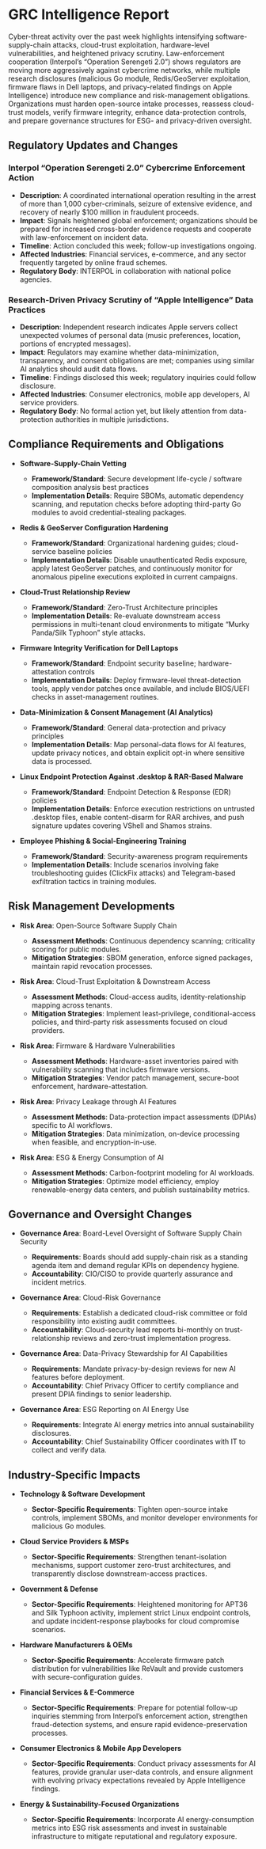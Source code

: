 # GRC Intelligence Report

Cyber-threat activity over the past week highlights intensifying software-supply-chain attacks, cloud-trust exploitation, hardware-level vulnerabilities, and heightened privacy scrutiny.  Law-enforcement cooperation (Interpol’s “Operation Serengeti 2.0”) shows regulators are moving more aggressively against cybercrime networks, while multiple research disclosures (malicious Go module, Redis/GeoServer exploitation, firmware flaws in Dell laptops, and privacy-related findings on Apple Intelligence) introduce new compliance and risk-management obligations.  Organizations must harden open-source intake processes, reassess cloud-trust models, verify firmware integrity, enhance data-protection controls, and prepare governance structures for ESG- and privacy-driven oversight.

## Regulatory Updates and Changes

### Interpol “Operation Serengeti 2.0” Cybercrime Enforcement Action  
- **Description**: A coordinated international operation resulting in the arrest of more than 1,000 cyber-criminals, seizure of extensive evidence, and recovery of nearly $100 million in fraudulent proceeds.  
- **Impact**: Signals heightened global enforcement; organizations should be prepared for increased cross-border evidence requests and cooperate with law-enforcement on incident data.  
- **Timeline**: Action concluded this week; follow-up investigations ongoing.  
- **Affected Industries**: Financial services, e-commerce, and any sector frequently targeted by online fraud schemes.  
- **Regulatory Body**: INTERPOL in collaboration with national police agencies.

### Research-Driven Privacy Scrutiny of “Apple Intelligence” Data Practices  
- **Description**: Independent research indicates Apple servers collect unexpected volumes of personal data (music preferences, location, portions of encrypted messages).  
- **Impact**: Regulators may examine whether data-minimization, transparency, and consent obligations are met; companies using similar AI analytics should audit data flows.  
- **Timeline**: Findings disclosed this week; regulatory inquiries could follow disclosure.  
- **Affected Industries**: Consumer electronics, mobile app developers, AI service providers.  
- **Regulatory Body**: No formal action yet, but likely attention from data-protection authorities in multiple jurisdictions.

## Compliance Requirements and Obligations

- **Software-Supply-Chain Vetting**  
  - **Framework/Standard**: Secure development life-cycle / software composition analysis best practices  
  - **Implementation Details**: Require SBOMs, automatic dependency scanning, and reputation checks before adopting third-party Go modules to avoid credential-stealing packages.

- **Redis & GeoServer Configuration Hardening**  
  - **Framework/Standard**: Organizational hardening guides; cloud-service baseline policies  
  - **Implementation Details**: Disable unauthenticated Redis exposure, apply latest GeoServer patches, and continuously monitor for anomalous pipeline executions exploited in current campaigns.

- **Cloud-Trust Relationship Review**  
  - **Framework/Standard**: Zero-Trust Architecture principles  
  - **Implementation Details**: Re-evaluate downstream access permissions in multi-tenant cloud environments to mitigate “Murky Panda/Silk Typhoon” style attacks.

- **Firmware Integrity Verification for Dell Laptops**  
  - **Framework/Standard**: Endpoint security baseline; hardware-attestation controls  
  - **Implementation Details**: Deploy firmware-level threat-detection tools, apply vendor patches once available, and include BIOS/UEFI checks in asset-management routines.

- **Data-Minimization & Consent Management (AI Analytics)**  
  - **Framework/Standard**: General data-protection and privacy principles  
  - **Implementation Details**: Map personal-data flows for AI features, update privacy notices, and obtain explicit opt-in where sensitive data is processed.

- **Linux Endpoint Protection Against .desktop & RAR-Based Malware**  
  - **Framework/Standard**: Endpoint Detection & Response (EDR) policies  
  - **Implementation Details**: Enforce execution restrictions on untrusted .desktop files, enable content-disarm for RAR archives, and push signature updates covering VShell and Shamos strains.

- **Employee Phishing & Social-Engineering Training**  
  - **Framework/Standard**: Security-awareness program requirements  
  - **Implementation Details**: Include scenarios involving fake troubleshooting guides (ClickFix attacks) and Telegram-based exfiltration tactics in training modules.

## Risk Management Developments

- **Risk Area**: Open-Source Software Supply Chain  
  - **Assessment Methods**: Continuous dependency scanning; criticality scoring for public modules.  
  - **Mitigation Strategies**: SBOM generation, enforce signed packages, maintain rapid revocation processes.

- **Risk Area**: Cloud-Trust Exploitation & Downstream Access  
  - **Assessment Methods**: Cloud-access audits, identity-relationship mapping across tenants.  
  - **Mitigation Strategies**: Implement least-privilege, conditional-access policies, and third-party risk assessments focused on cloud providers.

- **Risk Area**: Firmware & Hardware Vulnerabilities  
  - **Assessment Methods**: Hardware-asset inventories paired with vulnerability scanning that includes firmware versions.  
  - **Mitigation Strategies**: Vendor patch management, secure-boot enforcement, hardware-attestation.

- **Risk Area**: Privacy Leakage through AI Features  
  - **Assessment Methods**: Data-protection impact assessments (DPIAs) specific to AI workflows.  
  - **Mitigation Strategies**: Data minimization, on-device processing when feasible, and encryption-in-use.

- **Risk Area**: ESG & Energy Consumption of AI  
  - **Assessment Methods**: Carbon-footprint modeling for AI workloads.  
  - **Mitigation Strategies**: Optimize model efficiency, employ renewable-energy data centers, and publish sustainability metrics.

## Governance and Oversight Changes

- **Governance Area**: Board-Level Oversight of Software Supply Chain Security  
  - **Requirements**: Boards should add supply-chain risk as a standing agenda item and demand regular KPIs on dependency hygiene.  
  - **Accountability**: CIO/CISO to provide quarterly assurance and incident metrics.

- **Governance Area**: Cloud-Risk Governance  
  - **Requirements**: Establish a dedicated cloud-risk committee or fold responsibility into existing audit committees.  
  - **Accountability**: Cloud-security lead reports bi-monthly on trust-relationship reviews and zero-trust implementation progress.

- **Governance Area**: Data-Privacy Stewardship for AI Capabilities  
  - **Requirements**: Mandate privacy-by-design reviews for new AI features before deployment.  
  - **Accountability**: Chief Privacy Officer to certify compliance and present DPIA findings to senior leadership.

- **Governance Area**: ESG Reporting on AI Energy Use  
  - **Requirements**: Integrate AI energy metrics into annual sustainability disclosures.  
  - **Accountability**: Chief Sustainability Officer coordinates with IT to collect and verify data.

## Industry-Specific Impacts

- **Technology & Software Development**  
  - **Sector-Specific Requirements**: Tighten open-source intake controls, implement SBOMs, and monitor developer environments for malicious Go modules.

- **Cloud Service Providers & MSPs**  
  - **Sector-Specific Requirements**: Strengthen tenant-isolation mechanisms, support customer zero-trust architectures, and transparently disclose downstream-access practices.

- **Government & Defense**  
  - **Sector-Specific Requirements**: Heightened monitoring for APT36 and Silk Typhoon activity, implement strict Linux endpoint controls, and update incident-response playbooks for cloud compromise scenarios.

- **Hardware Manufacturers & OEMs**  
  - **Sector-Specific Requirements**: Accelerate firmware patch distribution for vulnerabilities like ReVault and provide customers with secure-configuration guides.

- **Financial Services & E-Commerce**  
  - **Sector-Specific Requirements**: Prepare for potential follow-up inquiries stemming from Interpol’s enforcement action, strengthen fraud-detection systems, and ensure rapid evidence-preservation processes.

- **Consumer Electronics & Mobile App Developers**  
  - **Sector-Specific Requirements**: Conduct privacy assessments for AI features, provide granular user-data controls, and ensure alignment with evolving privacy expectations revealed by Apple Intelligence findings.

- **Energy & Sustainability-Focused Organizations**  
  - **Sector-Specific Requirements**: Incorporate AI energy-consumption metrics into ESG risk assessments and invest in sustainable infrastructure to mitigate reputational and regulatory exposure.